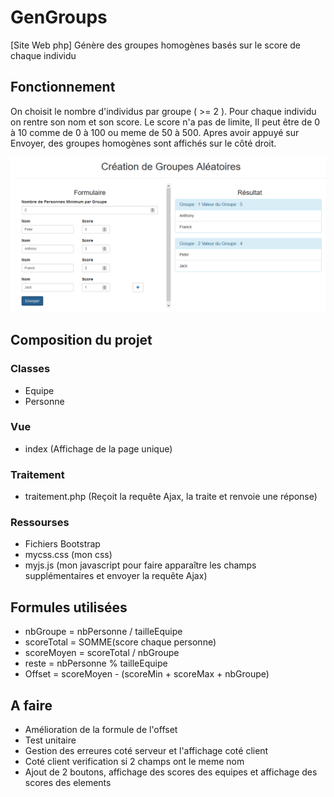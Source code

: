 # GenGroups
[Site Web php] Génère des groupes homogènes basés sur le score de chaque individu

## Fonctionnement
On choisit le nombre d'individus par groupe ( >= 2 ).
Pour chaque individu on rentre son nom et son score. 
Le score n'a pas de limite, Il peut être de 0 à 10 comme de 0 à 100 ou meme de 50 à 500.
Apres avoir appuyé sur Envoyer, des groupes homogènes sont affichés sur le côté droit.

![Exemple](img.png)

## Composition du projet
### Classes 
* Equipe
* Personne

### Vue
* index (Affichage de la page unique)

### Traitement
* traitement.php (Reçoit la requête Ajax, la traite et renvoie une réponse)

### Ressourses
* Fichiers Bootstrap
* mycss.css (mon css)
* myjs.js (mon javascript pour faire apparaître les champs supplémentaires et envoyer la requête Ajax)

## Formules utilisées
* nbGroupe = nbPersonne / tailleEquipe
* scoreTotal = SOMME(score chaque personne)
* scoreMoyen = scoreTotal / nbGroupe
* reste = nbPersonne % tailleEquipe
* Offset = scoreMoyen - (scoreMin + scoreMax + nbGroupe)

## A faire
* Amélioration de la formule de l'offset
* Test unitaire
* Gestion des erreures coté serveur et l'affichage coté client
* Coté client verification si 2 champs ont le meme nom
* Ajout de 2 boutons, affichage des scores des equipes et affichage des scores des elements
